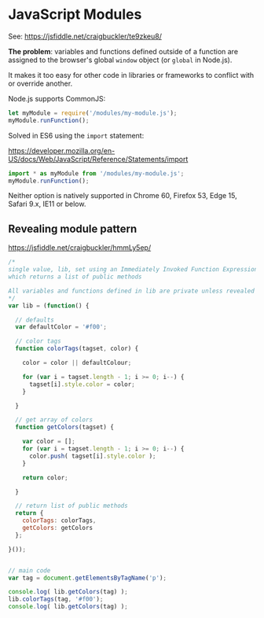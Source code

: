 # JavaScript Modules

See: https://jsfiddle.net/craigbuckler/te9zkeu8/

**The problem**: variables and functions defined outside of a function are assigned to the browser's global `window` object (or `global` in Node.js).

It makes it too easy for other code in libraries or frameworks to conflict with or override another.

Node.js supports CommonJS:

```javascript
let myModule = require('/modules/my-module.js');
myModule.runFunction();

```

Solved in ES6 using the `import` statement:

https://developer.mozilla.org/en-US/docs/Web/JavaScript/Reference/Statements/import


```javascript
import * as myModule from '/modules/my-module.js';
myModule.runFunction();

```

Neither option is natively supported in Chrome 60, Firefox 53, Edge 15, Safari 9.x, IE11 or below.


## Revealing module pattern

https://jsfiddle.net/craigbuckler/hmmLy5ep/


```javascript
/*
single value, lib, set using an Immediately Invoked Function Expression (IIFE)
which returns a list of public methods

All variables and functions defined in lib are private unless revealed in the return statement
*/
var lib = (function() {

  // defaults
  var defaultColor = '#f00';

  // color tags
  function colorTags(tagset, color) {

    color = color || defaultColour;

    for (var i = tagset.length - 1; i >= 0; i--) {
      tagset[i].style.color = color;
    }

  }

  // get array of colors
  function getColors(tagset) {

    var color = [];
    for (var i = tagset.length - 1; i >= 0; i--) {
      color.push( tagset[i].style.color );
    }

    return color;

  }

  // return list of public methods
  return {
    colorTags: colorTags,
    getColors: getColors
  };

}());


// main code
var tag = document.getElementsByTagName('p');

console.log( lib.getColors(tag) );
lib.colorTags(tag, '#f00');
console.log( lib.getColors(tag) );
```
